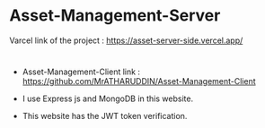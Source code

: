 
#  Asset-Management-Server
Varcel link of the project : https://asset-server-side.vercel.app/

# 

- Asset-Management-Client link : https://github.com/MrATHARUDDIN/Asset-Management-Client

- I use Express js and MongoDB in this website. 
- This website has the JWT token verification.
 
